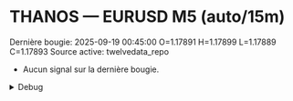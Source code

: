 # THANOS — EURUSD M5 (auto/15m)
Dernière bougie: 2025-09-19 00:45:00  O=1.17891  H=1.17899  L=1.17889  C=1.17893
Source active: twelvedata_repo

- Aucun signal sur la dernière bougie.

<details><summary>Debug</summary>

- TD_API_KEY manquant.

</details>